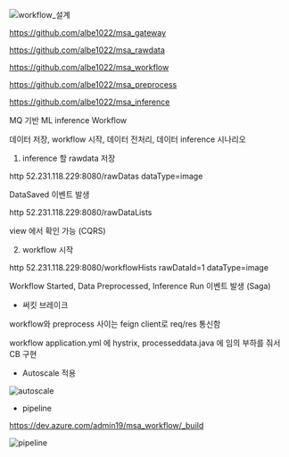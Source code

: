 
![workflow_설계](https://user-images.githubusercontent.com/5702054/80049360-9c54ca80-854d-11ea-9359-08d0b9749347.PNG)

https://github.com/albe1022/msa_gateway

https://github.com/albe1022/msa_rawdata

https://github.com/albe1022/msa_workflow

https://github.com/albe1022/msa_preprocess

https://github.com/albe1022/msa_inference

MQ 기반 ML inference Workflow

데이터 저장, workflow 시작, 데이터 전처리, 데이터 inference 시나리오

1. inference 할 rawdata 저장

http 52.231.118.229:8080/rawDatas dataType=image

DataSaved 이벤트 발생

http 52.231.118.229:8080/rawDataLists

view 에서 확인 가능 (CQRS)

2. workflow 시작

http 52.231.118.229:8080/workflowHists rawDataId=1 dataType=image

Workflow Started, Data Preprocessed, Inference Run 이벤트 발생 (Saga)

- 써킷 브레이크

workflow와 preprocess 사이는 feign client로 req/res 통신함

workflow application.yml 에 hystrix, processeddata.java 에 임의 부하를 줘서 CB 구현

- Autoscale 적용

![autoscale](https://user-images.githubusercontent.com/5702054/80049853-002bc300-854f-11ea-9f22-d63b203667be.PNG)

- pipeline

https://dev.azure.com/admin19/msa_workflow/_build

![pipeline](https://user-images.githubusercontent.com/5702054/80051151-767df480-8552-11ea-9b42-b0924ebb11b0.png)
